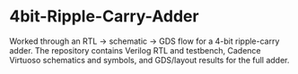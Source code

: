 # 4bit-Ripple-Carry-Adder
Worked through an RTL → schematic → GDS flow for a 4-bit ripple-carry adder. The repository contains Verilog RTL and testbench, Cadence Virtuoso schematics and symbols, and GDS/layout results for the full adder.
